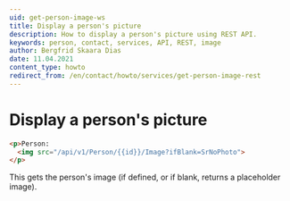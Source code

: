 ```yaml
---
uid: get-person-image-ws
title: Display a person's picture
description: How to display a person's picture using REST API.
keywords: person, contact, services, API, REST, image
author: Bergfrid Skaara Dias
date: 11.04.2021
content_type: howto
redirect_from: /en/contact/howto/services/get-person-image-rest
---
```


# Display a person's picture

```html
<p>Person:
  <img src="/api/v1/Person/{{id}}/Image?ifBlank=SrNoPhoto">
</p>
```

This gets the person's image (if defined, or if blank, returns a placeholder image).

